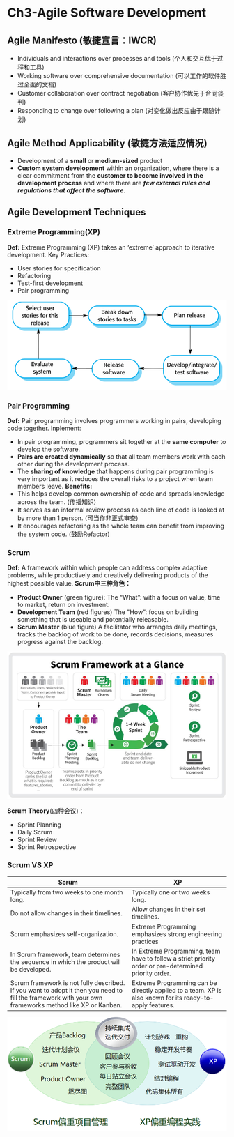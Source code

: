 # Ch3-Agile Software Development 
## Agile Manifesto (敏捷宣言：IWCR)
- Individuals and interactions over processes and tools (个人和交互优于过程和工具)
- Working software over comprehensive documentation (可以工作的软件胜过全面的文档)
- Customer collaboration over contract negotiation (客户协作优先于合同谈判)
- Responding to change over following a plan (对变化做出反应由于跟随计划)

## Agile Method Applicability (敏捷方法适应情况)
- Development of a **small** or **medium-sized** product
- **Custom system development** within an organization, where there is a clear commitment from the **customer to become involved in the development process** and where there are ***few external rules and regulations that affect the software***.

## Agile Development Techniques
### Extreme Programming(XP)
**Def:** Extreme Programming (XP) takes an ‘extreme’ approach to iterative development.
Key Practices:
- User stories for specification
- Refactoring
- Test-first development
- Pair programming

![](./Pic/屏幕截图%202024-12-21%20214710.png)
### Pair Programming
**Def:** Pair programming involves programmers working in pairs, developing code together.
Inplement:
- In pair programming, programmers sit together at the **same computer** to develop the software.
- **Pairs are created dynamically** so that all team members work with each other during the development process.
- The **sharing of knowledge** that happens during pair programming is very important as it reduces the overall risks to a project when team members leave.
**Benefits:**
- This helps develop common ownership of code and spreads knowledge across the team. (传播知识)
- It serves as an informal review process as each line of code is looked at by more than 1 person. (可当作非正式审查)
- It encourages refactoring as the whole team can benefit from improving the system code. (鼓励Refactor)

### Scrum
**Def:** A framework within which people can address complex adaptive problems, while productively and creatively delivering products of the highest possible value.
**Scrum中三种角色：**
- **Product Owner** (green figure):
The “What”: with a focus on value, time to market, return on investment.
- **Development Team** (red figures)
The "How”: focus on building something that is useable and potentially releasable.
- **Scrum Master** (blue figure)
A facilitator who arranges daily meetings, tracks the backlog of work to be done, records decisions, measures progress against the backlog.

![](./Pic/屏幕截图%202024-12-21%20233753.png)

**Scrum Theory**(四种会议)：
- Sprint Planning
- Daily Scrum
- Sprint Review
- Sprint Retrospective

### Scrum VS XP

| Scrum                                                        | XP                                                           |
| ------------------------------------------------------------ | ------------------------------------------------------------ |
| Typically from two weeks to one month long.                  | Typically one or two weeks long.                             |
| Do not allow changes in their timelines.                     | Allow changes in their set timelines.                        |
| Scrum emphasizes self-organization.                          | Extreme Programming emphasizes strong engineering practices  |
| In Scrum framework, team determines the sequence in which the product will be developed. | In Extreme Programming, team have to follow a strict priority order or pre-determined priority order. |
| Scrum framework is not fully described. If you want to adopt it then you need to fill the framework with your own frameworks method like XP or Kanban. | Extreme Programming can be directly applied to a team. XP is also known for its ready-to-apply features. |

![](./Pic/屏幕截图%202024-12-21%20154413.png)
